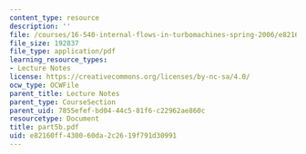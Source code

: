 ```yaml
---
content_type: resource
description: ''
file: /courses/16-540-internal-flows-in-turbomachines-spring-2006/e82160ff430060da2c2619f791d30991_part5b.pdf
file_size: 192837
file_type: application/pdf
learning_resource_types:
- Lecture Notes
license: https://creativecommons.org/licenses/by-nc-sa/4.0/
ocw_type: OCWFile
parent_title: Lecture Notes
parent_type: CourseSection
parent_uid: 7855efef-bd04-44c5-81f6-c22962ae860c
resourcetype: Document
title: part5b.pdf
uid: e82160ff-4300-60da-2c26-19f791d30991
---
```

